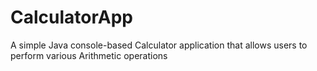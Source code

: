 # CalculatorApp
A simple Java console-based Calculator application that allows users to perform various Arithmetic operations 
